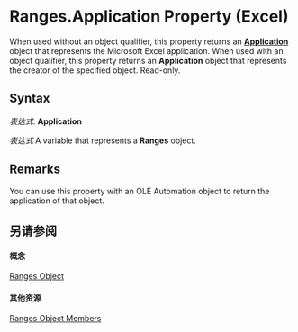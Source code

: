 
# Ranges.Application Property (Excel)

When used without an object qualifier, this property returns an  **[Application](19b73597-5cf9-4f56-8227-b5211f657f6f.md)** object that represents the Microsoft Excel application. When used with an object qualifier, this property returns an **Application** object that represents the creator of the specified object. Read-only.


## Syntax

 _表达式_. **Application**

 _表达式_ A variable that represents a **Ranges** object.


## Remarks

You can use this property with an OLE Automation object to return the application of that object.


## 另请参阅


#### 概念


[Ranges Object](5d510c72-e27b-c04a-0d82-94af5dffd2f8.md)
#### 其他资源


[Ranges Object Members](http://msdn.microsoft.com/library/98cd3a4e-ab6c-2821-4551-73b1d896d8df%28Office.15%29.aspx)